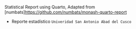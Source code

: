 Statistical Report using Quarto, Adapted from [numbats]<https://github.com/numbats/monash-quarto-report>
- Reporte estadístico  `Univeridad San Antonio Abad del Cusco`
